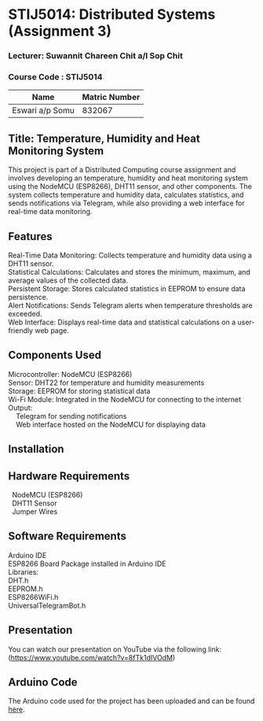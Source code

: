 # STIJ5014: Distributed Systems (Assignment 3)

### Lecturer: Suwannit Chareen Chit a/l Sop Chit

### Course Code : **STIJ5014**

| Name                      | Matric Number |
|---------------------------|---------------|
| Eswari a/p Somu            | 832067        |

## Title: Temperature, Humidity and Heat Monitoring System
This project is part of a Distributed Computing course assignment and involves developing an temperature, humidity and heat monitoring system using the NodeMCU (ESP8266), DHT11 sensor, 
and other components. The system collects temperature and humidity data, calculates statistics, and sends notifications via Telegram, while also providing a web interface 
for real-time data monitoring.

## Features
Real-Time Data Monitoring: Collects temperature and humidity data using a DHT11 sensor. <br/>
Statistical Calculations: Calculates and stores the minimum, maximum, and average values of the collected data. <br/>
Persistent Storage: Stores calculated statistics in EEPROM to ensure data persistence.  <br/>
Alert Notifications: Sends Telegram alerts when temperature thresholds are exceeded. <br/>
Web Interface: Displays real-time data and statistical calculations on a user-friendly web page. <br/>

## Components Used
Microcontroller: NodeMCU (ESP8266) <br/>
Sensor: DHT22 for temperature and humidity measurements <br/>
Storage: EEPROM for storing statistical data <br/>
Wi-Fi Module: Integrated in the NodeMCU for connecting to the internet <br/>
Output: <br/>
&nbsp; &nbsp; Telegram for sending notifications <br/>
&nbsp; &nbsp; Web interface hosted on the NodeMCU for displaying data <br/>

## Installation
## Hardware Requirements
&nbsp; NodeMCU (ESP8266) <br/>
&nbsp; DHT11 Sensor <br/>
&nbsp; Jumper Wires <br/>

## Software Requirements
Arduino IDE <br/>
ESP8266 Board Package installed in Arduino IDE <br/>
Libraries: <br/>
DHT.h <br/> 
EEPROM.h <br/>
ESP8266WiFi.h <br/>
UniversalTelegramBot.h <br/>

## Presentation

You can watch our presentation on YouTube via the following link:(https://www.youtube.com/watch?v=8fTk1dIVOdM)

## Arduino Code

The Arduino code used for the project has been uploaded and can be found [here](https://github.com/eswarisomu/ASIGNMENT-2---STIJ5014-DISTRIBUTED-SYSTEMS/blob/main/Assignment2.ino).
